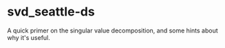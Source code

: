 # svd_seattle-ds

A quick primer on the singular value decomposition, and some hints about why it's useful.
